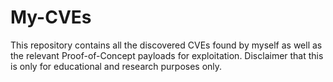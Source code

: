 # My-CVEs
This repository contains all the discovered CVEs found by myself as well as the relevant Proof-of-Concept payloads for exploitation. Disclaimer that this is only for educational and research purposes only.
